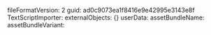 fileFormatVersion: 2
guid: ad0c9073ea1f8416e9e42995e3143e8f
TextScriptImporter:
  externalObjects: {}
  userData: 
  assetBundleName: 
  assetBundleVariant: 
